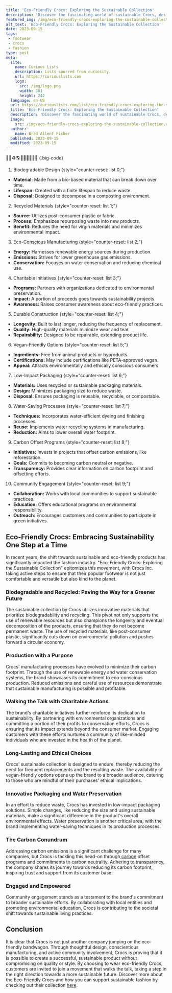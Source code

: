 ```yaml
---
title: 'Eco-Friendly Crocs: Exploring the Sustainable Collection'
description: 'Discover the fascinating world of sustainable Crocs, designed to protect both your feet and the environment. Satiate your curiosity today!'
featured_img: /img/eco-friendly-crocs-exploring-the-sustainable-collection.webp
alt_text: 'Eco-Friendly Crocs: Exploring the Sustainable Collection'
date: 2023-09-15
tags:
 - footwear
 - crocs
 - fashion
type: post
meta:
  site:
    name: Curious Lists
    description: Lists spurred from curiosity.
    url: https://curiouslists.com
    logo:
      src: /img/logo.png
      width: 301
      height: 242
  language: en-US
  url: https://curiouslists.com/list/eco-friendly-crocs-exploring-the-sustainable-collection
  title: 'Eco-Friendly Crocs: Exploring the Sustainable Collection'
  description: 'Discover the fascinating world of sustainable Crocs, designed to protect both your feet and the environment. Satiate your curiosity today!'
  image:
    src: /img/eco-friendly-crocs-exploring-the-sustainable-collection.webp
  author:
    name: Brad Allenf Fisher
  published: 2023-09-15
  modified: 2023-09-15
---
```



🌿👟♻️🌎🍃💚🧵👡🔋🌱 {.big-code}

1. Biodegradable Design {style="counter-reset: list 0;"}
  - **Material:** Made from a bio-based material that can break down over time.
  - **Lifespan:** Created with a finite lifespan to reduce waste.
  - **Disposal:** Designed to decompose in a composting environment.

2. Recycled Materials {style="counter-reset: list 1;"}
  - **Source:** Utilizes post-consumer plastic or fabric.
  - **Process:** Emphasizes repurposing waste into new products.
  - **Benefit:** Reduces the need for virgin materials and minimizes environmental impact.

3. Eco-Conscious Manufacturing {style="counter-reset: list 2;"}
  - **Energy:** Harnesses renewable energy sources during production.
  - **Emissions:** Strives for lower greenhouse gas emissions.
  - **Conservation:** Focuses on water conservation and reducing chemical use.

4. Charitable Initiatives {style="counter-reset: list 3;"}
  - **Programs:** Partners with organizations dedicated to environmental preservation.
  - **Impact:** A portion of proceeds goes towards sustainability projects.
  - **Awareness:** Raises consumer awareness about eco-friendly practices.

5. Durable Construction {style="counter-reset: list 4;"}
  - **Longevity:** Built to last longer, reducing the frequency of replacement.
  - **Quality:** High-quality materials minimize wear and tear.
  - **Repairability:** Designed to be repairable, extending product life.

6. Vegan-Friendly Options {style="counter-reset: list 5;"}
  - **Ingredients:** Free from animal products or byproducts.
  - **Certifications:** May include certifications like PETA-approved vegan.
  - **Appeal:** Attracts environmentally and ethically conscious consumers.

7. Low-Impact Packaging {style="counter-reset: list 6;"}
  - **Materials:** Uses recycled or sustainable packaging materials.
  - **Design:** Minimizes packaging size to reduce waste.
  - **Disposal:** Ensures packaging is reusable, recyclable, or compostable.

8. Water-Saving Processes {style="counter-reset: list 7;"}
  - **Techniques:** Incorporates water-efficient dyeing and finishing processes.
  - **Reuse:** Implements water recycling systems in manufacturing.
  - **Reduction:** Aims to lower overall water footprint.

9. Carbon Offset Programs {style="counter-reset: list 8;"}
  - **Initiatives:** Invests in projects that offset carbon emissions, like reforestation.
  - **Goals:** Commits to becoming carbon neutral or negative.
  - **Transparency:** Provides clear information on carbon footprint and offsetting efforts.

10. Community Engagement {style="counter-reset: list 9;"}
  - **Collaboration:** Works with local communities to support sustainable practices.
  - **Education:** Offers educational programs on environmental responsibility.
  - **Outreach:** Encourages customers and communities to participate in green initiatives.


## Eco-Friendly Crocs: Embracing Sustainability One Step at a Time

In recent years, the shift towards sustainable and eco-friendly products has significantly impacted the fashion industry. "Eco-Friendly Crocs: Exploring the Sustainable Collection" epitomizes this movement, with Crocs Inc. taking active steps to ensure that their popular footwear is not just comfortable and versatile but also kind to the planet.

### Biodegradable and Recycled: Paving the Way for a Greener Future

The sustainable collection by Crocs utilizes innovative materials that prioritize biodegradability and recycling. This pivot not only supports the use of renewable resources but also champions the longevity and eventual decomposition of the products, ensuring that they do not become permanent waste. The use of recycled materials, like post-consumer plastic, significantly cuts down on environmental pollution and pushes forward a circular economy.

### Production with a Purpose

Crocs' manufacturing processes have evolved to minimize their carbon footprint. Through the use of renewable energy and water conservation systems, the brand showcases its commitment to eco-conscious production. Reduced emissions and careful use of resources demonstrate that sustainable manufacturing is possible and profitable.

### Walking the Talk with Charitable Actions

The brand's charitable initiatives further reinforce its dedication to sustainability. By partnering with environmental organizations and committing a portion of their profits to conservation efforts, Crocs is ensuring that its impact extends beyond the consumer market. Engaging customers with these efforts nurtures a community of like-minded individuals who are invested in the health of the planet.

### Long-Lasting and Ethical Choices

Crocs' sustainable collection is designed to endure, thereby reducing the need for frequent replacements and the resulting waste. The availability of vegan-friendly options opens up the brand to a broader audience, catering to those who are mindful of their purchases' ethical implications.

### Innovative Packaging and Water Preservation

In an effort to reduce waste, Crocs has invested in low-impact packaging solutions. Simple changes, like reducing the size and using sustainable materials, make a significant difference in the product's overall environmental effects. Water preservation is another critical area, with the brand implementing water-saving techniques in its production processes.

### The Carbon Conundrum

Addressing carbon emissions is a significant challenge for many companies, but Crocs is tackling this head-on through[  carbon](https://curiouslists.com/list/comparing-comfort-classic-vs-literide-crocs-models) offset programs and commitments to carbon neutrality. Adhering to transparency, the company shares its journey towards reducing its carbon footprint, inspiring trust and support from its customer base.

### Engaged and Empowered

Community engagement stands as a testament to the brand's commitment to broader sustainable efforts. By collaborating with local entities and promoting environmental education, Crocs is contributing to the societal shift towards sustainable living practices.

## Conclusion

It is clear that Crocs is not just another company jumping on the eco-friendly bandwagon. Through thoughtful design, conscientious manufacturing, and active community involvement, Crocs is proving that it is possible to create a successful, sustainable product without compromising on quality or style. By choosing to wear eco-friendly Crocs, customers are invited to join a movement that walks the talk, taking a step in the right direction towards a more sustainable future. Discover more about the Eco-Friendly Crocs and how you can support sustainable fashion by checking out their collection [here](https://amzn.to/3QYkQj1).